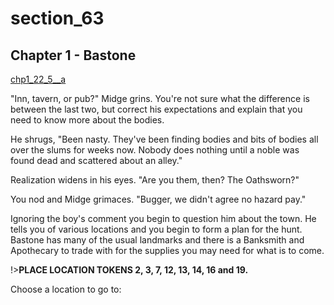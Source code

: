 
# section_63

## Chapter 1 - Bastone

[chp1_22_5__a](../../decomp/app/src/main/res/raw/chp1_22_5__a.mp3 ':include :type=audio')

"Inn, tavern, or pub?" Midge grins. You're not sure what the difference is between the last two, but correct his expectations and explain that you need to know more about the bodies.

He shrugs, "Been nasty. They've been finding bodies and bits of bodies all over the slums for weeks now. Nobody does nothing until a noble was found dead and scattered about an alley."

Realization widens in his eyes. "Are you them, then? The Oathsworn?"

You nod and Midge grimaces. "Bugger, we didn't agree no hazard pay."

Ignoring the boy's comment you begin to question him about the town. He tells you of various locations and you begin to form a plan for the hunt. Bastone has many of the usual landmarks and there is a Banksmith and Apothecary to trade with for the supplies you may need for what is to come.

!>**PLACE LOCATION TOKENS 2, 3, 7, 12, 13, 14, 16 and 19.**  

Choose a location to go to:


